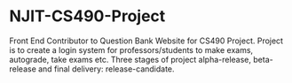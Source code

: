 # NJIT-CS490-Project
Front End Contributor to Question Bank Website for CS490 Project.
Project is to create a login system for professors/students to make exams, autograde, take exams etc. Three stages of project alpha-release, beta-release and final delivery: release-candidate.
